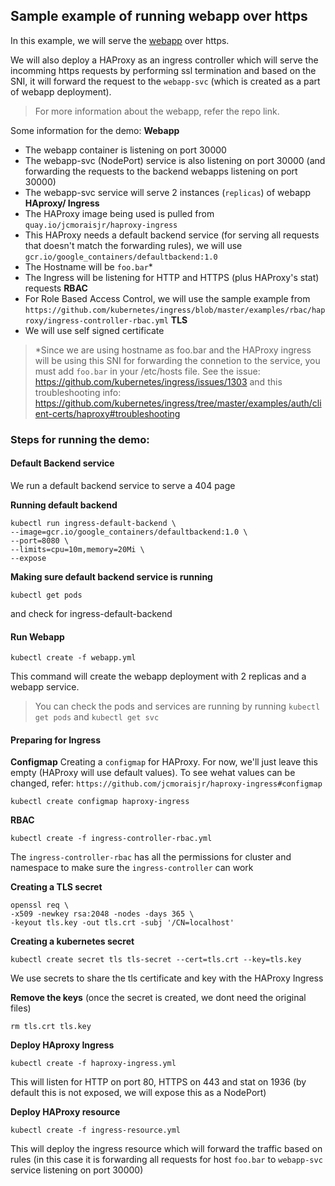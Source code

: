 ## Sample example of running webapp over https

In this example, we will serve the [webapp](https://github.com/Mohitsharma44/kubernetes-playground/tree/master/webapp)
over https.

We will also deploy a HAProxy as an ingress controller which will serve the incomming
https requests by performing ssl termination and based on the SNI, it will
forward the request to the `webapp-svc` (which is created as a part of webapp
deployment).
> For more information about the webapp, refer the repo link.

Some information for the demo:
**Webapp**
- The webapp container is listening on port 30000
- The webapp-svc (NodePort) service is also listening on port 30000
(and forwarding the requests to the backend webapps listening on port 30000)
- The webapp-svc service will serve 2 instances (`replicas`) of webapp
**HAproxy/ Ingress**
- The HAProxy image being used is pulled from `quay.io/jcmoraisjr/haproxy-ingress`
- This HAProxy needs a default backend service (for serving all requests that
doesn't match the forwarding rules), we will use `gcr.io/google_containers/defaultbackend:1.0`
- The Hostname will be `foo.bar`*
- The Ingress will be listening for HTTP and HTTPS (plus HAProxy's stat) requests
**RBAC**
- For Role Based Access Control, we will use the sample example from
`https://github.com/kubernetes/ingress/blob/master/examples/rbac/haproxy/ingress-controller-rbac.yml`
**TLS**
- We will use self signed certificate

> *Since we are using hostname as foo.bar and the HAProxy ingress will be using
> this SNI for forwarding the connetion to the service, you must add `foo.bar`
> in your /etc/hosts file.
> See the issue: https://github.com/kubernetes/ingress/issues/1303
> and this troubleshooting info: https://github.com/kubernetes/ingress/tree/master/examples/auth/client-certs/haproxy#troubleshooting


### Steps for running the demo:

#### Default Backend service
We run a default backend service to serve a 404 page

**Running default backend**
``` shell
kubectl run ingress-default-backend \
--image=gcr.io/google_containers/defaultbackend:1.0 \
--port=8080 \
--limits=cpu=10m,memory=20Mi \
--expose
```

**Making sure default backend service is running**

``` shell
kubectl get pods
```
and check for ingress-default-backend

#### Run Webapp

``` shell
kubectl create -f webapp.yml
```
This command will create the webapp deployment with
2 replicas and a webapp service.
> You can check the pods and services are running by
> running `kubectl get pods` and `kubectl get svc`

#### Preparing for Ingress

**Configmap**
Creating a `configmap` for HAProxy. For now, we'll just leave this empty
(HAProxy will use default values). To see wehat values can be changed, refer:
`https://github.com/jcmoraisjr/haproxy-ingress#configmap`
``` shell
kubectl create configmap haproxy-ingress
```

**RBAC**
``` shell
kubectl create -f ingress-controller-rbac.yml
```
The `ingress-controller-rbac` has all the permissions
for cluster and namespace to make sure the `ingress-controller`
can work

**Creating a TLS secret**

``` shell
openssl req \
-x509 -newkey rsa:2048 -nodes -days 365 \
-keyout tls.key -out tls.crt -subj '/CN=localhost'
```

**Creating a kubernetes secret**

``` shell
kubectl create secret tls tls-secret --cert=tls.crt --key=tls.key
```
We use secrets to share the tls certificate and key with the HAProxy Ingress

**Remove the keys** (once the secret is created, we dont need the original files)

``` shell
rm tls.crt tls.key
```

**Deploy HAproxy Ingress**

``` shell
kubectl create -f haproxy-ingress.yml
```
This will listen for HTTP on port 80, HTTPS on 443 and stat on 1936
(by default this is not exposed, we will expose this as a NodePort)

**Deploy HAProxy resource**

``` shell
kubectl create -f ingress-resource.yml
```
This will deploy the ingress resource which will forward the traffic based on rules
(in this case it is forwarding all requests for host `foo.bar` to `webapp-svc`
service listening on port 30000)
